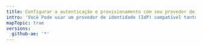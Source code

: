 ```yaml
---
title: Configurar a autenticação e provisionamento com seu provedor de identidade
intro: 'Você Pode usar um provedor de identidade (IdP) compatível tanto com o logon único SAML (SSO) quanto com o Sistema de Gerenciamento de Identidades de Domínio Cruzado (SCIM) para configurar a autenticação e provisionamento do usuário para {% data variables.product.product_location %}.'
mapTopic: true
versions:
  github-ae: '*'
---
```


